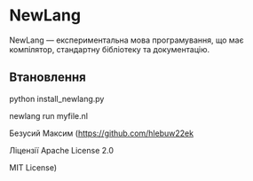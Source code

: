 # NewLang

NewLang — експериментальна мова програмування, що має компілятор, стандартну бібліотеку та документацію.

## Втановлення

python install_newlang.py

newlang run myfile.nl

Безусий Максим (https://github.com/hlebuw22ek

Ліцензії
Apache License 2.0

MIT License)
